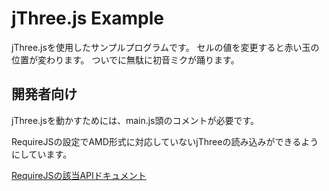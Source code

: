 jThree.js Example
====

jThree.jsを使用したサンプルプログラムです。
セルの値を変更すると赤い玉の位置が変わります。
ついでに無駄に初音ミクが踊ります。

## 開発者向け

jThree.jsを動かすためには、main.js頭のコメントが必要です。

RequireJSの設定でAMD形式に対応していないjThreeの読み込みができるようにしています。

[RequireJSの該当APIドキュメント](http://requirejs.org/docs/api.html#config-shim)
